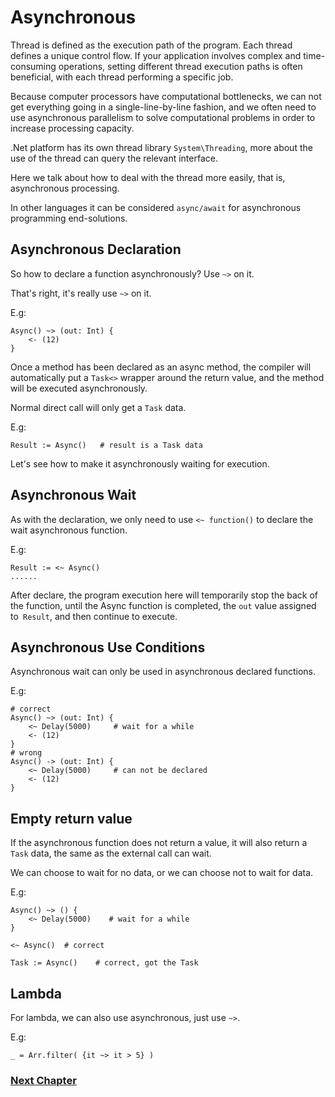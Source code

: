# Asynchronous
Thread is defined as the execution path of the program. Each thread defines a unique control flow. If your application involves complex and time-consuming operations, setting different thread execution paths is often beneficial, with each thread performing a specific job.

Because computer processors have computational bottlenecks, we can not get everything going in a single-line-by-line fashion, and we often need to use asynchronous parallelism to solve computational problems in order to increase processing capacity.

.Net platform has its own thread library `System\Threading`, more about the use of the thread can query the relevant interface.

Here we talk about how to deal with the thread more easily, that is, asynchronous processing.

In other languages ​​it can be considered `async/await` for asynchronous programming end-solutions.

## Asynchronous Declaration
So how to declare a function asynchronously? Use `~>` on it.

That's right, it's really use `~>` on it.

E.g:
```
Async() ~> (out: Int) { 
    <- (12)
}
```
Once a method has been declared as an async method, the compiler will automatically put a `Task<>` wrapper around the return value, and the method will be executed asynchronously.

Normal direct call will only get a `Task` data.

E.g:
```
Result := Async()   # result is a Task data
```
Let's see how to make it asynchronously waiting for execution.
## Asynchronous Wait
As with the declaration, we only need to use `<~ function()` to declare the wait asynchronous function.

E.g:
```
Result := <~ Async()
......
```
After declare, the program execution here will temporarily stop the back of the function, until the Async function is completed, the `out` value assigned to` Result`, and then continue to execute.
## Asynchronous Use Conditions
Asynchronous wait can only be used in asynchronous declared functions.

E.g:
```
# correct
Async() ~> (out: Int) {
    <~ Delay(5000)     # wait for a while
    <- (12)
}
# wrong
Async() -> (out: Int) {
    <~ Delay(5000)     # can not be declared
    <- (12)
}
```
## Empty return value
If the asynchronous function does not return a value, it will also return a `Task` data, the same as the external call can wait.

We can choose to wait for no data, or we can choose not to wait for data.

E.g:
```
Async() ~> () {
    <~ Delay(5000)    # wait for a while
}

<~ Async()  # correct

Task := Async()    # correct, got the Task
```
## Lambda
For lambda, we can also use asynchronous, just use `~>`.

E.g:
```
_ = Arr.filter( {it ~> it > 5} )
```
### [Next Chapter](generic.md)
